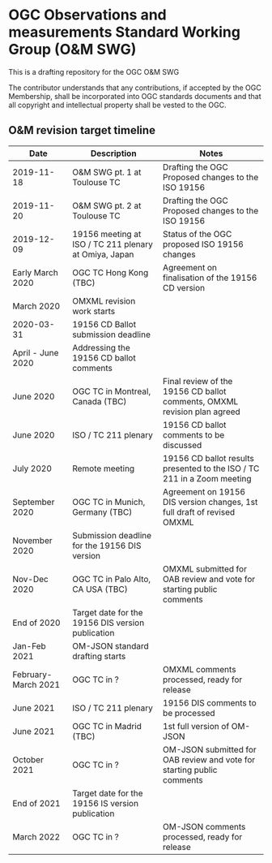 # OGC Observations and measurements Standard Working Group (O&M SWG)
This is a drafting repository for the OGC O&amp;M SWG

The contributor understands that any contributions, if accepted by the OGC Membership, shall be incorporated into OGC standards documents and that all copyright and intellectual property shall be vested to the OGC.

## O&M revision target timeline

| Date        | Description                      | Notes                                  |
| ------------| -------------------------------- | -------------------------------------- |
| 2019-11-18  | O&M SWG pt. 1 at Toulouse TC     | Drafting the OGC Proposed changes to the ISO 19156
| 2019-11-20  | O&M SWG pt. 2 at Toulouse TC     | Drafting the OGC Proposed changes to the ISO 19156
| 2019-12-09    | 19156 meeting at ISO / TC 211 plenary at Omiya, Japan     | Status of the OGC proposed ISO 19156 changes
| Early March 2020 | OGC TC Hong Kong (TBC) | Agreement on finalisation of the 19156 CD version
| March 2020 | OMXML revision work starts |
| 2020-03-31  | 19156 CD Ballot submission deadline |
| April - June 2020 | Addressing the 19156 CD ballot comments |
| June 2020 | OGC TC in Montreal, Canada (TBC) | Final review of the 19156 CD ballot comments, OMXML revision plan agreed |
| June 2020   | ISO / TC 211 plenary  | 19156 CD ballot comments to be discussed |
| July 2020   | Remote meeting | 19156 CD ballot results presented to the ISO / TC 211 in a Zoom meeting |
| September 2020 | OGC TC in Munich, Germany (TBC) | Agreement on 19156 DIS version changes, 1st full draft of revised OMXML |
| November 2020 | Submission deadline for the 19156 DIS version |
| Nov-Dec 2020 | OGC TC in Palo Alto, CA USA (TBC) | OMXML submitted for OAB review and vote for starting public comments
| End of 2020 | Target date for the 19156 DIS version publication |
| Jan-Feb 2021 | OM-JSON standard drafting starts
| February-March 2021 | OGC TC in ? | OMXML comments processed, ready for release |
| June 2021 | ISO / TC 211 plenary  | 19156 DIS comments to be processed |
| June 2021 | OGC TC in Madrid (TBC) | 1st full version of OM-JSON |
| October 2021 | OGC TC in ? | OM-JSON submitted for OAB review and vote for starting public comments |
| End of 2021 | Target date for the 19156 IS version publication |
| March 2022 | OGC TC in ? | OM-JSON comments processed, ready for release |
